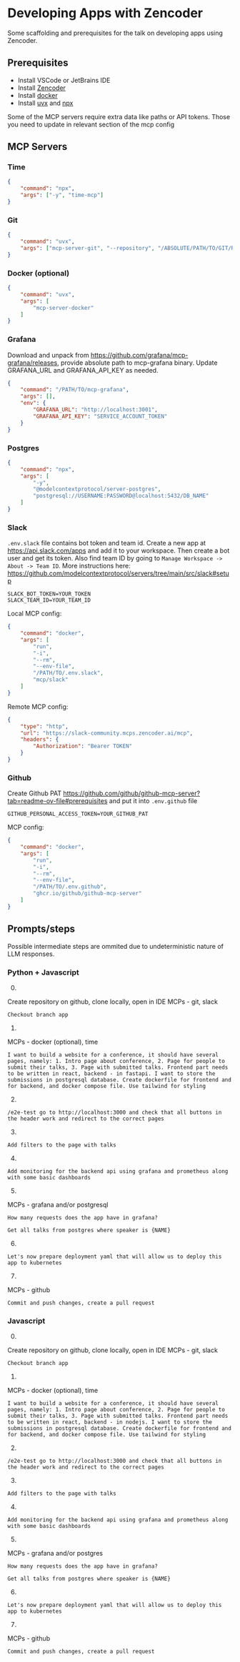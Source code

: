 # Developing Apps with Zencoder
Some scaffolding and prerequisites for the talk on developing apps using Zencoder.

## Prerequisites
* Install VSCode or JetBrains IDE
* Install [Zencoder](https://zencoder.ai)
* Install [docker](https://docs.docker.com/engine/install/)
* Install [uvx](https://docs.astral.sh/uv/getting-started/installation/) and [npx](https://docs.npmjs.com/downloading-and-installing-node-js-and-npm)

Some of the MCP servers require extra data like paths or API tokens. Those you need to update in relevant section of the mcp config

## MCP Servers
### Time
```json
{
    "command": "npx",
    "args": ["-y", "time-mcp"]
}
 ```

### Git
```json
{
    "command": "uvx",
    "args": ["mcp-server-git", "--repository", "/ABSOLUTE/PATH/TO/GIT/REPO"]
}
```

### Docker (optional)
```json
{
    "command": "uvx",
    "args": [
        "mcp-server-docker"
    ]
}
```

### Grafana
Download and unpack from https://github.com/grafana/mcp-grafana/releases, provide absolute path to mcp-grafana binary. Update GRAFANA_URL and GRAFANA_API_KEY as needed.
```json
{
    "command": "/PATH/TO/mcp-grafana",
    "args": [],
    "env": {
        "GRAFANA_URL": "http://localhost:3001",
        "GRAFANA_API_KEY": "SERVICE_ACCOUNT_TOKEN"
    }
}
```

### Postgres
```json
{
    "command": "npx",
    "args": [
        "-y",
        "@modelcontextprotocol/server-postgres",
        "postgresql://USERNAME:PASSWORD@localhost:5432/DB_NAME"
    ]
}
```

### Slack
`.env.slack` file contains bot token and team id. Create a new app at https://api.slack.com/apps and add it to your workspace. Then create a bot user and get its token. Also find team ID by going to `Manage Workspace -> About -> Team ID`.
More instructions here: https://github.com/modelcontextprotocol/servers/tree/main/src/slack#setup
```
SLACK_BOT_TOKEN=YOUR_TOKEN
SLACK_TEAM_ID=YOUR_TEAM_ID
```
Local MCP config:
```json
{
    "command": "docker",
    "args": [
        "run",
        "-i",
        "--rm",
        "--env-file",
        "/PATH/TO/.env.slack",
        "mcp/slack"
    ]
}
```
Remote MCP config:
```json
{
    "type": "http",
    "url": "https://slack-community.mcps.zencoder.ai/mcp",
    "headers": {
        "Authorization": "Bearer TOKEN"
    }
}
```

### Github
Create Github PAT https://github.com/github/github-mcp-server?tab=readme-ov-file#prerequisites and put it into `.env.github` file
```
GITHUB_PERSONAL_ACCESS_TOKEN=YOUR_GITHUB_PAT
```

MCP config:
```json
{
    "command": "docker",
    "args": [
        "run",
        "-i",
        "--rm",
        "--env-file",
        "/PATH/TO/.env.github",
        "ghcr.io/github/github-mcp-server"
    ]
}
```


## Prompts/steps
Possible intermediate steps are ommited due to undeterministic nature of LLM responses.
### Python + Javascript
0.
Create repository on github, clone locally, open in IDE
MCPs - git, slack
```
Checkout branch app
```
1. 
MCPs - docker (optional), time
```
I want to build a website for a conference, it should have several pages, namely: 1. Intro page about conference, 2. Page for people to submit their talks, 3. Page with submitted talks. Frontend part needs to be written in react, backend - in fastapi. I want to store the submissions in postgresql database. Create dockerfile for frontend and for backend, and docker compose file. Use tailwind for styling
```
2. 
```
/e2e-test go to http://localhost:3000 and check that all buttons in the header work and redirect to the correct pages
```
3.
```
Add filters to the page with talks
```
4.
```
Add monitoring for the backend api using grafana and prometheus along with some basic dashboards
```
5. 
MCPs - grafana and/or postgresql
```
How many requests does the app have in grafana?
```
```
Get all talks from postgres where speaker is {NAME}
```
6.
```
Let's now prepare deployment yaml that will allow us to deploy this app to kubernetes
```
7. 
MCPs - github
```
Commit and push changes, create a pull request
```

### Javascript
0.
Create repository on github, clone locally, open in IDE
MCPs - git, slack
```
Checkout branch app
```
1. 
MCPs - docker (optional), time
```
I want to build a website for a conference, it should have several pages, namely: 1. Intro page about conference, 2. Page for people to submit their talks, 3. Page with submitted talks. Frontend part needs to be written in react, backend - in nodejs. I want to store the submissions in postgresql database. Create dockerfile for frontend and for backend, and docker compose file. Use tailwind for styling
```
2. 
```
/e2e-test go to http://localhost:3000 and check that all buttons in the header work and redirect to the correct pages
```
3.
```
Add filters to the page with talks
```
4.
```
Add monitoring for the backend api using grafana and prometheus along with some basic dashboards
```
5. 
MCPs - grafana and/or postgres
```
How many requests does the app have in grafana?
```
```
Get all talks from postgres where speaker is {NAME}
```
6.
```
Let's now prepare deployment yaml that will allow us to deploy this app to kubernetes
```
7. 
MCPs - github
```
Commit and push changes, create a pull request
```
